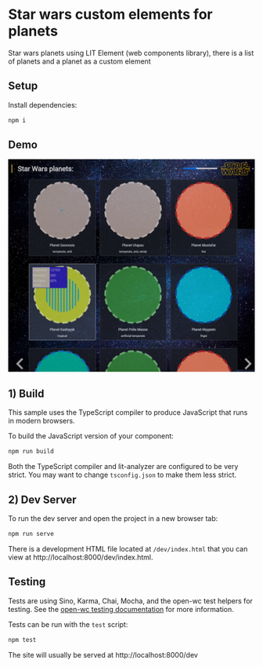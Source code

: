 # Star wars custom elements for planets

Star wars planets using LIT Element (web components library), there is a list of planets and a planet as a custom element

## Setup

Install dependencies:

```bash
npm i
```

## Demo

![Alt text](https://raw.githubusercontent.com/thiswallz/swapi-planets/master/ss1.png?raw=true 'Demos')

## 1) Build

This sample uses the TypeScript compiler to produce JavaScript that runs in modern browsers.

To build the JavaScript version of your component:

```bash
npm run build
```

Both the TypeScript compiler and lit-analyzer are configured to be very strict. You may want to change `tsconfig.json` to make them less strict.

## 2) Dev Server

To run the dev server and open the project in a new browser tab:

```bash
npm run serve
```

There is a development HTML file located at `/dev/index.html` that you can view at http://localhost:8000/dev/index.html.

## Testing

Tests are using Sino, Karma, Chai, Mocha, and the open-wc test helpers for testing. See the [open-wc testing documentation](https://open-wc.org/testing/testing.html) for more information.

Tests can be run with the `test` script:

```bash
npm test
```

The site will usually be served at http://localhost:8000/dev
